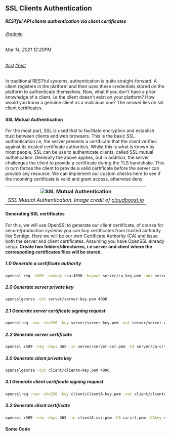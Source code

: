 ## SSL Clients Authentication
##### *RESTful API clients authentication via client certificates*
###### [@admin](/whoami)
###### Mar 14, 2021 12:20PM
###### [#ssl]() [#rest]()

In traditional RESTful systems, authentication is quite straight-forward. A client registers in the platform and then uses these credentials stored on the platform to authenticate themselves. Now, what if you don't have a prior knowledge of a client, i.e the client doesn't exist on your platform? How would you know a genuine client vs a malicious one? The answer lies on ssl client certificates.

#### SSL Mutual Authentication 
For the most part, SSL is used that to facilitate encryption and establish trust between clients and web browsers. This is the basic SSL authentication i.e, the server presents a certificate that the client verifies against its trusted certificate authorities. Whilst this is what is known by most 
people, SSL can be use to authenticate clients, called SSL mutual authetication. Generally the above applies, but in addition, the server challenges the client to provide a certificate during the TLS handshake. This in turn forces the client to provide a valid certificate before the server can provide any resource. We can implement our custom checks here to see if the incoming certificate is valid and grant access, otherwise deny.

| ![SSL Mutual Authentication](/images/blog/ssl/mutual-auth.png) | 
|:--:| 
| *SSL Mutual Authentication. Image credit of [cloudboost.io](https://blog.cloudboost.io/implementing-mutual-ssl-authentication-fc20ab2392b3)* |


#### Generating SSL certificates
For this, we will use OpenSSl to generate our client certificate, of course for secure/production systems you can 
buy certificates from trusted authority like Sentigo. Here we will be our own Certificate Authority (CA) and issue both the server and client certificates. Assuming you have OpenSSL already setup.
**Create two folders/directories, i.e server and client where the correspoding certificates files will be stored.**
##### 1.0 Generate a certificate authority

```sh
openssl req -x509 -newkey rsa:4096 -keyout server/ca_key.pem -out server/ca_cert.pem -nodes -days 365
```
##### 2.0 Generate server private key

```sh
opensslgenrsa -out server/server-key.pem 4096
```
##### 2.1 Generate server certificate signing request

```sh
opensslreq -new -sha256 -key server/server-key.pem -out server/server-csr.pem
```
##### 2.2 Generate server certificate

```sh
openssl x509 -req -days 365 -in server/server-csr.pem -CA server/ca-crt.pem -CAkey server/ca-key.pem -CAcreateserial -out server/server-crt.pem
```
##### 3.0 Generate client private key

```sh
opensslgenrsa -out client/clientA-key.pem 4096
```
##### 3.1 Generate client certificate signing request

```sh
opensslreq -new -sha256 -key client/clientA-key.pem -out client/clientA-csr.pem
```
##### 3.2 Generate client certificate

```sh
openssl x509 -req -days 365 -in clientA-csr.pem -CA ca-crt.pem -CAkey ca-key.pem -CAcreateserial -out clientA-crt.pem
```


#### Some Code



 
